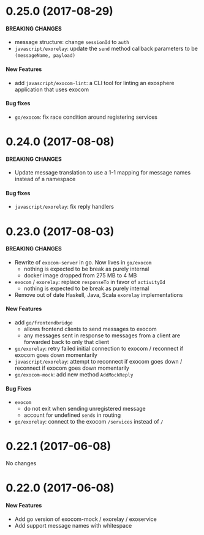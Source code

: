 # 0.25.0 (2017-08-29)

#### BREAKING CHANGES

* message structure: change `sessionId` to `auth`
* `javascript/exorelay`: update the `send` method callback parameters to be `(messageName, payload)`

#### New Features

* add `javascript/exocom-lint`: a CLI tool for linting an exosphere application that uses exocom

#### Bug fixes

* `go/exocom`: fix race condition around registering services

# 0.24.0 (2017-08-08)

#### BREAKING CHANGES

* Update message translation to use a 1-1 mapping for message names instead of a namespace

#### Bug fixes

* `javascript/exorelay`: fix reply handlers

# 0.23.0 (2017-08-03)

#### BREAKING CHANGES

* Rewrite of `exocom-server` in go. Now lives in `go/exocom`
  * nothing is expected to be break as purely internal
  * docker image dropped from 275 MB to 4 MB
* `exocom` / `exorelay`: replace `responseTo` in favor of `activityId`
  * nothing is expected to be break as purely internal
* Remove out of date Haskell, Java, Scala `exorelay` implementations

#### New Features

* add `go/frontendbridge`
  * allows frontend clients to send messages to exocom
  * any messages sent in response to messages from a client are forwarded back to only that client
* `go/exorelay`: retry failed initial connection to exocom / reconnect if exocom goes down momentarily
* `javascript/exorelay`: attempt to reconnect if exocom goes down / reconnect if exocom goes down momentarily
* `go/exocom-mock`: add new method `AddMockReply`

#### Bug Fixes

* `exocom`
  * do not exit when sending unregistered message
  * account for undefined `sends` in routing
* `go/exorelay`: connect to the exocom `/services` instead of `/`

# 0.22.1 (2017-06-08)

No changes

# 0.22.0 (2017-06-08)

#### New Features

* Add go version of exocom-mock / exorelay / exoservice
* Add support message names with whitespace
